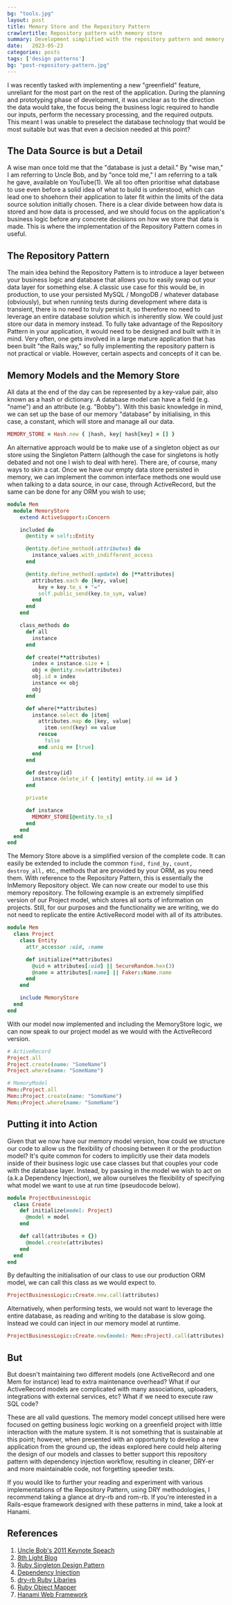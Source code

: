 ```yaml
---
bg: "tools.jpg"
layout: post
title: Memory Store and the Repository Pattern
crawlertitle: Repository pattern with memory store
summary: Development simplified with the repository pattern and memory store
date:   2023-05-23
categories: posts
tags: ['design patterns']
bg: "post-repository-pattern.jpg"
---
```


I was recently tasked with implementing a new "greenfield" feature, unreliant for the most part on the rest of the application. During the planning and prototyping phase of development, it was unclear as to the direction the data would take, the focus being the business logic required to handle our inputs, perform the necessary processing, and the required outputs. This meant I was unable to preselect the database technology that would be most suitable but was that even a decision needed at this point?

## The Data Source is but a Detail

A wise man once told me that the "database is just a detail." By "wise man," I am referring to Uncle Bob, and by "once told me," I am referring to a talk he gave, available on YouTube(1). We all too often prioritise what database to use even before a solid idea of what to build is understood, which can lead one to shoehorn their application to later fit within the limits of the data source solution initially chosen. There is a clear divide between how data is stored and how data is processed, and we should focus on the application's business logic before any concrete decisions on how we store that data is made. This is where the implementation of the Repository Pattern comes in useful.

## The Repository Pattern

The main idea behind the Repository Pattern is to introduce a layer between your business logic and database that allows you to easily swap out your data layer for something else. A classic use case for this would be, in production, to use your persisted MySQL / MongoDB / whatever database (obviously), but when running tests during development where data is transient, there is no need to truly persist it, so therefore no need to leverage an entire database solution which is inherently slow. We could just store our data in memory instead. To fully take advantage of the Repository Pattern in your application, it would need to be designed and built with it in mind. Very often, one gets involved in a large mature application that has been built "the Rails way," so fully implementing the repository pattern is not practical or viable. However, certain aspects and concepts of it can be.

## Memory Models and the Memory Store

All data at the end of the day can be represented by a key-value pair, also known as a hash or dictionary. A database model can have a field (e.g. "name") and an attribute (e.g. "Bobby"). With this basic knowledge in mind, we can set up the base of our memory "database" by initialising, in this case, a constant, which will store and manage all our data.
```ruby
MEMORY_STORE = Hash.new { |hash, key| hash[key] = [] }
```
An alternative approach would be to make use of a singleton object as our store using the Singleton Pattern (although the case for singletons is hotly debated and not one I wish to deal with here). There are, of course, many ways to skin a cat. Once we have our empty data store persisted in memory, we can implement the common interface methods one would use when talking to a data source, in our case, through ActiveRecord, but the same can be done for any ORM you wish to use;

```ruby
module Mem
  module MemoryStore
    extend ActiveSupport::Concern

    included do
      @entity = self::Entity

      @entity.define_method(:attributes) do
        instance_values.with_indifferent_access
      end

      @entity.define_method(:update) do |**attributes|
        attributes.each do |key, value|
          key = key.to_s + "="
          self.public_send(key.to_sym, value)
        end
      end
    end

    class_methods do
      def all
        instance
      end

      def create(**attributes)
        index = instance.size + 1
        obj = @entity.new(attributes)
        obj.id = index
        instance << obj
        obj
      end

      def where(**attributes)
        instance.select do |item|
          attributes.map do |key, value|
            item.send(key) == value
          rescue
            false
          end.uniq == [true]
        end
      end

      def destroy(id)
        instance.delete_if { |entity| entity.id == id }
      end

      private

      def instance
        MEMORY_STORE[@entity.to_s]
      end
    end
  end
end
   ```
The Memory Store above is a simplified version of the complete code. It can easily be extended to include the common `find,` `find_by,` `count,` `destroy_all,` etc., methods that are provided by your ORM, as you need them. With reference to the Repository Pattern, this is essentially the InMemory Repository object.
We can now create our model to use this memory repository. The following example is an extremely simplified version of our Project model, which stores all sorts of information on projects. Still, for our purposes and the functionality we are writing, we do not need to replicate the entire ActiveRecord model with all of its attributes.

```ruby
module Mem
  class Project
    class Entity
      attr_accessor :uid, :name

      def initialize(**attributes)
        @uid = attributes[:uid] || SecureRandom.hex(3)
        @name = attributes[:name] || Faker::Name.name
      end
    end

    include MemoryStore
  end
end
   ```
With our model now implemented and including the MemoryStore logic, we can now speak to our project model as we would with the ActiveRecord version.

```ruby
# ActiveRecord
Project.all
Project.create(name: "SomeName")
Project.where(name: "SomeName")

# MemoryModel
Mem::Project.all
Mem::Project.create(name: "SomeName")
Mem::Project.where(name: "SomeName")
```````
## Putting it into Action

Given that we now have our memory model version, how could we structure our code to allow us the flexibility of choosing between it or the production model? It's quite common for coders to implicitly use their data models inside of their business logic use case classes but that couples your code with the database layer. Instead, by passing in the model we wish to act on (a.k.a Dependency Injection), we allow ourselves the flexibility of specifying what model we want to use at run time (pseudocode below).

```ruby
module ProjectBusinessLogic
  class Create
    def initialize(model: Project)
      @model = model
    end

    def call(attributes = {})
      @model.create(attributes)
    end
  end
end
```
By defaulting the initialisation of our class to use our production ORM model, we can call this class as we would expect to.

```ruby
ProjectBusinessLogic::Create.new.call(attributes)
   ```
Alternatively, when performing tests, we would not want to leverage the entire database, as reading and writing to the database is slow going. Instead we could can inject in our memory model at runtime.

```ruby
ProjectBusinessLogic::Create.new(model: Mem::Project).call(attributes)
``````
## But

But doesn't maintaining two different models (one ActiveRecord and one Mem for instance) lead to extra maintenance overhead? What if our ActiveRecord models are complicated with many associations, uploaders, integrations with external services, etc? What if we need to execute raw SQL code?

These are all valid questions. The memory model concept utilised here were focused on getting business logic working on a greenfield project with little interaction with the mature system. It is not something that is sustainable at this point; however, when presented with an opportunity to develop a new application from the ground up, the ideas explored here could help altering the design of our models and classes to better support this repository pattern with dependency injection workflow, resulting in cleaner, DRY-er and more maintainable code, not forgetting speedier tests.

If you would like to further your reading and experiment with various implementations of the Repository Pattern, using DRY methodologies, I recommend taking a glance at dry-rb and rom-rb. If you're interested in a Rails-esque framework designed with these patterns in mind, take a look at Hanami.

## References

1. [Uncle Bob's 2011 Keynote Speach](https://youtu.be/WpkDN78P884?t=2502)
2. [8th Light Blog](https://8thlight.com/blog/mike-ebert/2013/03/23/the-repository-pattern.html)
3. [Ruby Singleton Design Pattern](https://www.rubyguides.com/2018/05/singleton-pattern-in-ruby/)
4. [Dependency Injection](https://en.wikipedia.org/wiki/Dependency_injection)
5. [dry-rb Ruby Libaries](https://dry-rb.org/)
6. [Ruby Object Mapper](https://rom-rb.org/)
7. [Hanami Web Framework](https://hanamirb.org/)
